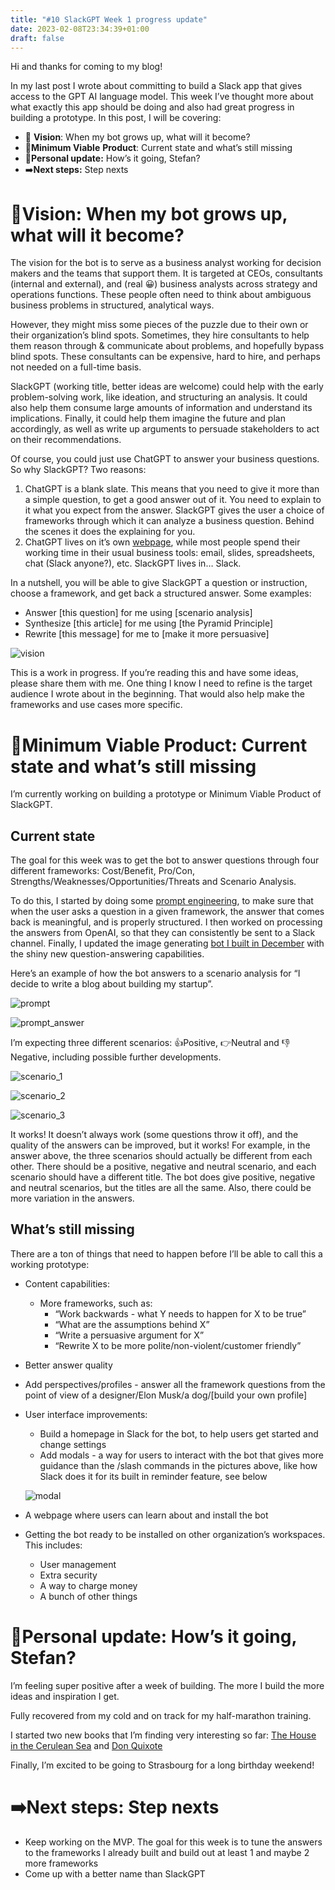 ```yaml
---
title: "#10 SlackGPT Week 1 progress update"
date: 2023-02-08T23:34:39+01:00
draft: false
---
```

Hi and thanks for coming to my blog!

In my last post I wrote about committing to build a Slack app that gives access to the GPT AI language model. This week I’ve thought more about what exactly this app should be doing and also had great progress in building a prototype. In this post, I will be covering:

- 🔭 **Vision**: When my bot grows up, what will it become?
- 🛴**Minimum Viable** **Product**: Current state and what’s still missing
- 🗿**Personal update:** How’s it going, Stefan?
- ➡️**Next steps:** Step nexts

# 🔭Vision: When my bot grows up, what will it become?

The vision for the bot is to serve as a business analyst working for decision makers and the teams that support them. It is targeted at CEOs, consultants (internal and external), and (real 😀) business analysts across strategy and operations functions. These people often need to think about ambiguous business problems in structured, analytical ways. 

However, they might miss some pieces of the puzzle due to their own or their organization’s blind spots. Sometimes, they hire consultants to help them reason through & communicate about problems, and hopefully bypass blind spots. These consultants can be expensive, hard to hire, and perhaps not needed on a full-time basis. 

SlackGPT (working title, better ideas are welcome) could help with the early problem-solving work, like ideation, and structuring an analysis. It could also help them consume large amounts of information and understand its implications. Finally, it could help them imagine the future and plan accordingly, as well as write up arguments to persuade stakeholders to act on their recommendations. 

Of course, you could just use ChatGPT to answer your business questions. So why SlackGPT? Two reasons: 

1. ChatGPT is a blank slate. This means that you need to give it more than a simple question, to get a good answer out of it. You need to explain to it what you expect from the answer. SlackGPT gives the user a choice of frameworks through which it can analyze a business question. Behind the scenes it does the explaining for you. 
2. ChatGPT lives on it’s own [webpage](https://chat.openai.com/chat), while most people spend their working time in their usual business tools: email, slides, spreadsheets, chat (Slack anyone?), etc. SlackGPT lives in… Slack. 

In a nutshell, you will be able to give SlackGPT a question or instruction, choose a framework, and get back a structured answer. Some examples:

- Answer [this question] for me using [scenario analysis]
- Synthesize [this article] for me using [the Pyramid Principle]
- Rewrite [this message] for me to [make it more persuasive]

![vision](/slackgpt_w1/vision.png#center)

This is a work in progress. If you’re reading this and have some ideas, please share them with me. One thing I know I need to refine is the target audience I wrote about in the beginning. That would also help make the frameworks and use cases more specific. 

# 🛴**Minimum Viable** **Product**: Current state and what’s still missing

I’m currently working on building a prototype or Minimum Viable Product of SlackGPT. 

## Current state

The goal for this week was to get the bot to answer questions through four different frameworks: Cost/Benefit, Pro/Con, Strengths/Weaknesses/Opportunities/Threats and Scenario Analysis. 

To do this, I started by doing some [prompt engineering](https://help.openai.com/en/articles/6654000-best-practices-for-prompt-engineering-with-openai-api), to make sure that when the user asks a question in a given framework, the answer that comes back is meaningful, and is properly structured. I then worked on processing the answers from OpenAI, so that they can consistently be sent to a Slack channel. Finally, I updated the image generating [bot I built in December](http://www.scortescu.com/posts/chatbot/#what-i-learned-by-building-an-ai-powered-chat-bot) with the shiny new question-answering capabilities.  

Here’s an example of how the bot answers to a scenario analysis for “I decide to write a blog about building my startup”. 

![prompt](/slackgpt_w1/prompt.png#center)

![prompt_answer](/slackgpt_w1/prompt_answer.png#center)

I’m expecting three different scenarios: 👍Positive, 👉Neutral and 👎Negative, including possible further developments.

![scenario_1](/slackgpt_w1/scenario_1.png#center)

![scenario_2](/slackgpt_w1/scenario_2.png#center)

![scenario_3](/slackgpt_w1/scenario_3.png#center)


It works! It doesn’t always work (some questions throw it off), and the quality of the answers can be improved, but it works! For example, in the answer above, the three scenarios should actually be different from each other. There should be a positive, negative and neutral scenario, and each scenario should have a different title. The bot does give positive, negative and neutral scenarios, but the titles are all the same. Also, there could be more variation in the answers. 

## What’s still missing

There are a ton of things that need to happen before I’ll be able to call this a working prototype:

- Content capabilities:
    - More frameworks, such as:
        - “Work backwards - what Y needs to happen for X to be true”
        - “What are the assumptions behind X”
        - “Write a persuasive argument for X”
        - “Rewrite X to be more polite/non-violent/customer friendly”
- Better answer quality
- Add perspectives/profiles - answer all the framework questions from the point of view of a designer/Elon Musk/a dog/[build your own profile]
- User interface improvements:
    - Build a homepage in Slack for the bot, to help users get started and change settings
    - Add modals - a way for users to interact with the bot that gives more guidance than the /slash commands in the pictures above, like how Slack does it for its built in reminder feature, see below
    
    ![modal](/slackgpt_w1/modal.png#center)
    
- A webpage where users can learn about and install the bot
- Getting the bot ready to be installed on other organization’s workspaces. This includes:
    - User management
    - Extra security
    - A way to charge money
    - A bunch of other things

# 🗿**Personal update:** How’s it going, Stefan?

I’m feeling super positive after a week of building. The more I build the more ideas and inspiration I get. 

Fully recovered from my cold and on track for my half-marathon training.

I started two new books that I’m finding very interesting so far: [The House in the Cerulean Sea](https://www.goodreads.com/book/show/45047384-the-house-in-the-cerulean-sea) and [Don Quixote](https://www.goodreads.com/book/show/3836.Don_Quixote) 

Finally, I’m excited to be going to Strasbourg for a long birthday weekend!

# ➡️**Next steps:** Step nexts

- Keep working on the MVP. The goal for this week is to tune the answers to the frameworks I already built and build out at least 1 and maybe 2 more frameworks
- Come up with a better name than SlackGPT